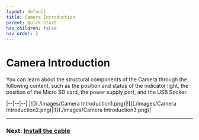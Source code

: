 ```yaml
---
layout: default
title: Camera Introduction
parent: Quick Start
has_children: false
nav_order: 2
---
```


# Camera Introduction

You can learn about the structural components of the Camera through the following content, such as the position and status of the indicator light, the position of the Micro SD card, the power supply port, and the USB Socker.


|--|--|--|
|![](./images/Camera Introduction1.png)|![](./images/Camera Introduction2.png)|![](./images/Camera Introduction3.png)|



----
### Next: [Install the cable](../Install%20the%20cable/index.md)
